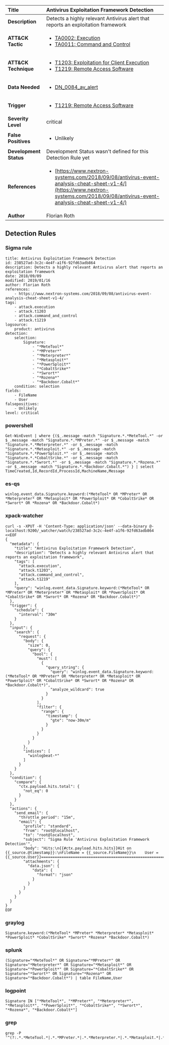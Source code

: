| Title                    | Antivirus Exploitation Framework Detection       |
|:-------------------------|:------------------|
| **Description**          | Detects a highly relevant Antivirus alert that reports an exploitation framework |
| **ATT&amp;CK Tactic**    |  <ul><li>[TA0002: Execution](https://attack.mitre.org/tactics/TA0002)</li><li>[TA0011: Command and Control](https://attack.mitre.org/tactics/TA0011)</li></ul>  |
| **ATT&amp;CK Technique** | <ul><li>[T1203: Exploitation for Client Execution](https://attack.mitre.org/techniques/T1203)</li><li>[T1219: Remote Access Software](https://attack.mitre.org/techniques/T1219)</li></ul>  |
| **Data Needed**          | <ul><li>[DN_0084_av_alert](../Data_Needed/DN_0084_av_alert.md)</li></ul>  |
| **Trigger**              | <ul><li>[T1219: Remote Access Software](../Triggers/T1219.md)</li></ul>  |
| **Severity Level**       | critical |
| **False Positives**      | <ul><li>Unlikely</li></ul>  |
| **Development Status**   |  Development Status wasn't defined for this Detection Rule yet  |
| **References**           | <ul><li>[https://www.nextron-systems.com/2018/09/08/antivirus-event-analysis-cheat-sheet-v1-4/](https://www.nextron-systems.com/2018/09/08/antivirus-event-analysis-cheat-sheet-v1-4/)</li></ul>  |
| **Author**               | Florian Roth |


## Detection Rules

### Sigma rule

```
title: Antivirus Exploitation Framework Detection
id: 238527ad-3c2c-4e4f-a1f6-92fd63adb864
description: Detects a highly relevant Antivirus alert that reports an exploitation framework
date: 2018/09/09
modified: 2019/01/16
author: Florian Roth
references:
    - https://www.nextron-systems.com/2018/09/08/antivirus-event-analysis-cheat-sheet-v1-4/
tags:
    - attack.execution
    - attack.t1203
    - attack.command_and_control
    - attack.t1219
logsource:
    product: antivirus
detection:
    selection:
        Signature: 
            - "*MeteTool*"
            - "*MPreter*"
            - "*Meterpreter*"
            - "*Metasploit*"
            - "*PowerSploit*"
            - "*CobaltSrike*"
            - "*Swrort*"
            - "*Rozena*"
            - "*Backdoor.Cobalt*"
    condition: selection
fields:
    - FileName
    - User
falsepositives:
    - Unlikely
level: critical

```





### powershell
    
```
Get-WinEvent | where {($_.message -match "Signature.*.*MeteTool.*" -or $_.message -match "Signature.*.*MPreter.*" -or $_.message -match "Signature.*.*Meterpreter.*" -or $_.message -match "Signature.*.*Metasploit.*" -or $_.message -match "Signature.*.*PowerSploit.*" -or $_.message -match "Signature.*.*CobaltSrike.*" -or $_.message -match "Signature.*.*Swrort.*" -or $_.message -match "Signature.*.*Rozena.*" -or $_.message -match "Signature.*.*Backdoor.Cobalt.*") } | select TimeCreated,Id,RecordId,ProcessId,MachineName,Message
```


### es-qs
    
```
winlog.event_data.Signature.keyword:(*MeteTool* OR *MPreter* OR *Meterpreter* OR *Metasploit* OR *PowerSploit* OR *CobaltSrike* OR *Swrort* OR *Rozena* OR *Backdoor.Cobalt*)
```


### xpack-watcher
    
```
curl -s -XPUT -H 'Content-Type: application/json' --data-binary @- localhost:9200/_watcher/watch/238527ad-3c2c-4e4f-a1f6-92fd63adb864 <<EOF
{
  "metadata": {
    "title": "Antivirus Exploitation Framework Detection",
    "description": "Detects a highly relevant Antivirus alert that reports an exploitation framework",
    "tags": [
      "attack.execution",
      "attack.t1203",
      "attack.command_and_control",
      "attack.t1219"
    ],
    "query": "winlog.event_data.Signature.keyword:(*MeteTool* OR *MPreter* OR *Meterpreter* OR *Metasploit* OR *PowerSploit* OR *CobaltSrike* OR *Swrort* OR *Rozena* OR *Backdoor.Cobalt*)"
  },
  "trigger": {
    "schedule": {
      "interval": "30m"
    }
  },
  "input": {
    "search": {
      "request": {
        "body": {
          "size": 0,
          "query": {
            "bool": {
              "must": [
                {
                  "query_string": {
                    "query": "winlog.event_data.Signature.keyword:(*MeteTool* OR *MPreter* OR *Meterpreter* OR *Metasploit* OR *PowerSploit* OR *CobaltSrike* OR *Swrort* OR *Rozena* OR *Backdoor.Cobalt*)",
                    "analyze_wildcard": true
                  }
                }
              ],
              "filter": {
                "range": {
                  "timestamp": {
                    "gte": "now-30m/m"
                  }
                }
              }
            }
          }
        },
        "indices": [
          "winlogbeat-*"
        ]
      }
    }
  },
  "condition": {
    "compare": {
      "ctx.payload.hits.total": {
        "not_eq": 0
      }
    }
  },
  "actions": {
    "send_email": {
      "throttle_period": "15m",
      "email": {
        "profile": "standard",
        "from": "root@localhost",
        "to": "root@localhost",
        "subject": "Sigma Rule 'Antivirus Exploitation Framework Detection'",
        "body": "Hits:\n{{#ctx.payload.hits.hits}}Hit on {{_source.@timestamp}}:\nFileName = {{_source.FileName}}\n    User = {{_source.User}}================================================================================\n{{/ctx.payload.hits.hits}}",
        "attachments": {
          "data.json": {
            "data": {
              "format": "json"
            }
          }
        }
      }
    }
  }
}
EOF

```


### graylog
    
```
Signature.keyword:(*MeteTool* *MPreter* *Meterpreter* *Metasploit* *PowerSploit* *CobaltSrike* *Swrort* *Rozena* *Backdoor.Cobalt*)
```


### splunk
    
```
(Signature="*MeteTool*" OR Signature="*MPreter*" OR Signature="*Meterpreter*" OR Signature="*Metasploit*" OR Signature="*PowerSploit*" OR Signature="*CobaltSrike*" OR Signature="*Swrort*" OR Signature="*Rozena*" OR Signature="*Backdoor.Cobalt*") | table FileName,User
```


### logpoint
    
```
Signature IN ["*MeteTool*", "*MPreter*", "*Meterpreter*", "*Metasploit*", "*PowerSploit*", "*CobaltSrike*", "*Swrort*", "*Rozena*", "*Backdoor.Cobalt*"]
```


### grep
    
```
grep -P '^(?:.*.*MeteTool.*|.*.*MPreter.*|.*.*Meterpreter.*|.*.*Metasploit.*|.*.*PowerSploit.*|.*.*CobaltSrike.*|.*.*Swrort.*|.*.*Rozena.*|.*.*Backdoor\.Cobalt.*)'
```



